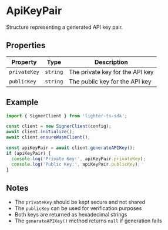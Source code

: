 # ApiKeyPair

Structure representing a generated API key pair.

## Properties

| Property | Type | Description |
|----------|------|-------------|
| `privateKey` | `string` | The private key for the API key |
| `publicKey` | `string` | The public key for the API key |

## Example

```typescript
import { SignerClient } from 'lighter-ts-sdk';

const client = new SignerClient(config);
await client.initialize();
await client.ensureWasmClient();

const apiKeyPair = await client.generateAPIKey();
if (apiKeyPair) {
  console.log('Private Key:', apiKeyPair.privateKey);
  console.log('Public Key:', apiKeyPair.publicKey);
}
```

## Notes

- The `privateKey` should be kept secure and not shared
- The `publicKey` can be used for verification purposes
- Both keys are returned as hexadecimal strings
- The `generateAPIKey()` method returns `null` if generation fails
